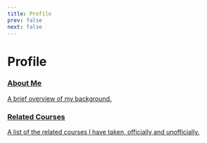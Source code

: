 ```yaml
---
title: Profile
prev: false
next: false
---
```


# Profile

<div class="card-container">

  <a href="/profile/about" class="card">
    <h3>About Me</h3>
    <p>A brief overview of my background.</p>
  </a>

  <a href="/profile/related-courses" class="card">
    <h3>Related Courses</h3>
    <p>A list of the related courses I have taken, officially and unofficially.</p>
  </a>

</div>
